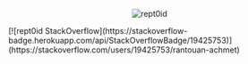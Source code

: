 <p><img align="center" style="left: 50%;position: relative;transform: translate(-50%,0);" src="https://github-readme-streak-stats.herokuapp.com/?user=rept0id&" alt="rept0id" /></p>

<div style="left: 50%;position: relative;transform: translate(-50%,0);">[![rept0id StackOverflow](https://stackoverflow-badge.herokuapp.com/api/StackOverflowBadge/19425753)](https://stackoverflow.com/users/19425753/rantouan-achmet)</div>
